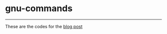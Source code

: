 # gnu-commands

---
These are the codes for the [blog post](http://wckdouglas.github.io/mediator/feature/2015/02/23/linux_command.html)
